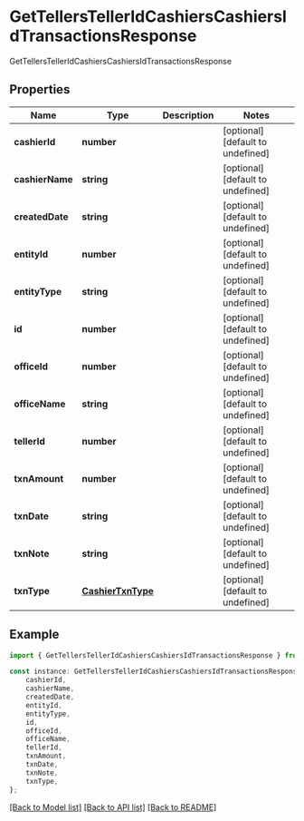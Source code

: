 # GetTellersTellerIdCashiersCashiersIdTransactionsResponse

GetTellersTellerIdCashiersCashiersIdTransactionsResponse

## Properties

Name | Type | Description | Notes
------------ | ------------- | ------------- | -------------
**cashierId** | **number** |  | [optional] [default to undefined]
**cashierName** | **string** |  | [optional] [default to undefined]
**createdDate** | **string** |  | [optional] [default to undefined]
**entityId** | **number** |  | [optional] [default to undefined]
**entityType** | **string** |  | [optional] [default to undefined]
**id** | **number** |  | [optional] [default to undefined]
**officeId** | **number** |  | [optional] [default to undefined]
**officeName** | **string** |  | [optional] [default to undefined]
**tellerId** | **number** |  | [optional] [default to undefined]
**txnAmount** | **number** |  | [optional] [default to undefined]
**txnDate** | **string** |  | [optional] [default to undefined]
**txnNote** | **string** |  | [optional] [default to undefined]
**txnType** | [**CashierTxnType**](CashierTxnType.md) |  | [optional] [default to undefined]

## Example

```typescript
import { GetTellersTellerIdCashiersCashiersIdTransactionsResponse } from 'fineract-typescript-client';

const instance: GetTellersTellerIdCashiersCashiersIdTransactionsResponse = {
    cashierId,
    cashierName,
    createdDate,
    entityId,
    entityType,
    id,
    officeId,
    officeName,
    tellerId,
    txnAmount,
    txnDate,
    txnNote,
    txnType,
};
```

[[Back to Model list]](../README.md#documentation-for-models) [[Back to API list]](../README.md#documentation-for-api-endpoints) [[Back to README]](../README.md)
